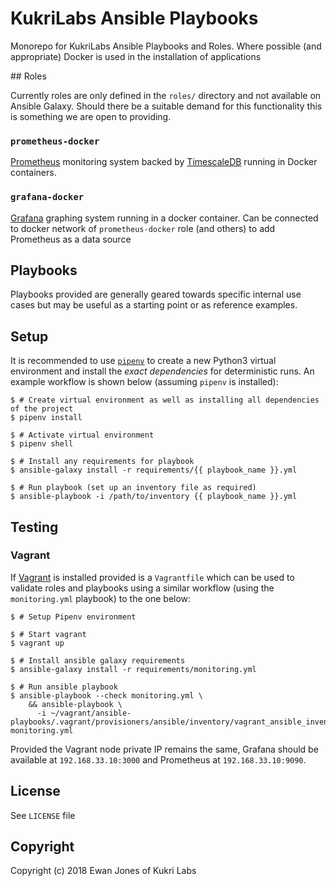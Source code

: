 # KukriLabs Ansible Playbooks

Monorepo for KukriLabs Ansible Playbooks and Roles. Where possible (and appropriate) Docker is used in the installation of applications 

## Roles

Currently roles are only defined in the `roles/` directory and not available on Ansible Galaxy. Should there be a suitable demand for this functionality this is something we are open to providing.

### `prometheus-docker`

[Prometheus](https://prometheus.io/) monitoring system backed by [TimescaleDB](https://www.timescale.com/) running in Docker containers. 

### `grafana-docker`

[Grafana](https://grafana.com/) graphing system running in a docker container. Can be connected to docker network of `prometheus-docker` role (and others) to add Prometheus as a data source

## Playbooks

Playbooks provided are generally geared towards specific internal use cases but may be useful as a starting point or as reference examples.

## Setup

It is recommended to use [`pipenv`](https://pipenv.readthedocs.io/en/latest/) to create a new Python3 virtual environment and install the _exact dependencies_ for deterministic runs. An example workflow is shown below (assuming `pipenv` is installed):

```
$ # Create virtual environment as well as installing all dependencies of the project
$ pipenv install

$ # Activate virtual environment
$ pipenv shell

$ # Install any requirements for playbook
$ ansible-galaxy install -r requirements/{{ playbook_name }}.yml

$ # Run playbook (set up an inventory file as required)
$ ansible-playbook -i /path/to/inventory {{ playbook_name }}.yml
```

## Testing

### Vagrant

If [Vagrant](https://www.vagrantup.com/) is installed provided is a `Vagrantfile` which can be used to validate roles and playbooks using a similar workflow (using the `monitoring.yml` playbook) to the one below:

```
$ # Setup Pipenv environment

$ # Start vagrant
$ vagrant up

$ # Install ansible galaxy requirements
$ ansible-galaxy install -r requirements/monitoring.yml

$ # Run ansible playbook
$ ansible-playbook --check monitoring.yml \
    && ansible-playbook \
      -i ~/vagrant/ansible-playbooks/.vagrant/provisioners/ansible/inventory/vagrant_ansible_inventory monitoring.yml
```

Provided the Vagrant node private IP remains the same, Grafana should be available at `192.168.33.10:3000` and Prometheus at `192.168.33.10:9090`.

## License

See `LICENSE` file

## Copyright

Copyright (c) 2018 Ewan Jones of Kukri Labs
